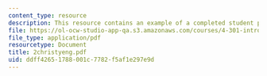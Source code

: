```yaml
---
content_type: resource
description: This resource contains an example of a completed student project.
file: https://ol-ocw-studio-app-qa.s3.amazonaws.com/courses/4-301-introduction-to-the-visual-arts-spring-2007/ddff42651788001c7782f5af1e297e9d_2christyeng.pdf
file_type: application/pdf
resourcetype: Document
title: 2christyeng.pdf
uid: ddff4265-1788-001c-7782-f5af1e297e9d
---
```

